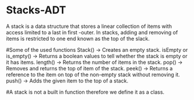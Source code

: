 # Stacks-ADT
A stack  is a data structure that stores a linear collection of items with access limited to a last in first -outer.
In stacks, adding and removing of items is restricted to one end known as the top of the slack.

#Some of the used functions
Stack() -> Creates an empty stack.
isEmpty or is_empty() -> Returns a boolean values to tell whether the stack is empty or it has items.
length() -> Returns the number of items in the stack.
pop() -> Removes and returns the top of item of the stack.
peek() -> Returns a reference to the item on top of the non-empty stack without removing it.
push() -> Adds the given item to the top of a stack.

#A stack is not a built in function therefore we define it as a class.

